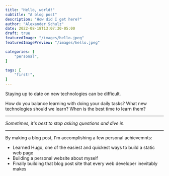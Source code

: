```yaml
---
title: "Hello, world!"
subtitle: "A blog post"
description: "How did I get here?"
author: "Alexander Schulz"
date: 2022-08-18T13:07:30-05:00
draft: true
featuredImage: "/images/hello.jpeg"
featuredImagePreview: "/images/hello.jpeg"

categories: [
    "personal",
]

tags: [
    "first!",
]
---
```


Staying up to date on new technologies can be difficult.

How do you balance learning with doing your daily tasks? What new technologies should we learn? When is the best time to learn them?

___

*Sometimes, it's best to stop asking questions and dive in.*

___

By making a blog post, I'm accomplishing a few personal achievemnts:

* Learned Hugo, one of the easiest and quickest ways to build a static web page
* Building a personal website about myself
* Finally building that blog post site that every web developer inevitably makes
